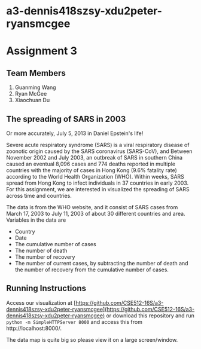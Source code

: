 # a3-dennis418szsy-xdu2peter-ryansmcgee
# Assignment 3

## Team Members

1. Guanming Wang 
2. Ryan McGee
3. Xiaochuan Du

## The spreading of SARS in 2003

Or more accurately, July 5, 2013 in Daniel Epstein's life!

Severe acute respiratory syndrome (SARS) is a viral respiratory disease of zoonotic origin caused by the SARS coronavirus (SARS-CoV), and Between November 2002 and July 2003, an outbreak of SARS in southern China caused an eventual 8,096 cases and 774 deaths reported in multiple countries with the majority of cases in Hong Kong (9.6\% fatality rate) according to the World Health Organization (WHO). Within weeks, SARS spread from Hong Kong to infect individuals in 37 countries in early 2003. For this assignment, we are interested in visualized the spreading of SARS across time and countries. 

The data is from the WHO website, and it consist of SARS cases from March 17, 2003 to July 11, 2003 of about 30 different countries and area. Variables in the data are

* Country
* Date
* The cumulative number of cases
* The number of death
* The number of recovery
* The number of current cases, by subtracting the number of death and the number of recovery from the cumulative number of cases.

## Running Instructions

Access our visualization at [https://github.com/CSE512-16S/a3-dennis418szsy-xdu2peter-ryansmcgee](https://github.com/CSE512-16S/a3-dennis418szsy-xdu2peter-ryansmcgee) or download this repository and run `python -m SimpleHTTPServer 8000` and access this from http://localhost:8000/.

The data map is quite big so please view it on a large screen/window.


